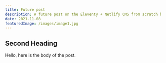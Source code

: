 ```yaml
---
title: Future post
description: A future post on the Eleventy + Netlify CMS from scratch blog
date: 2021-11-08
featuredImage: /images/image1.jpg
---
```

## Second Heading

Hello, here is the body of the post.